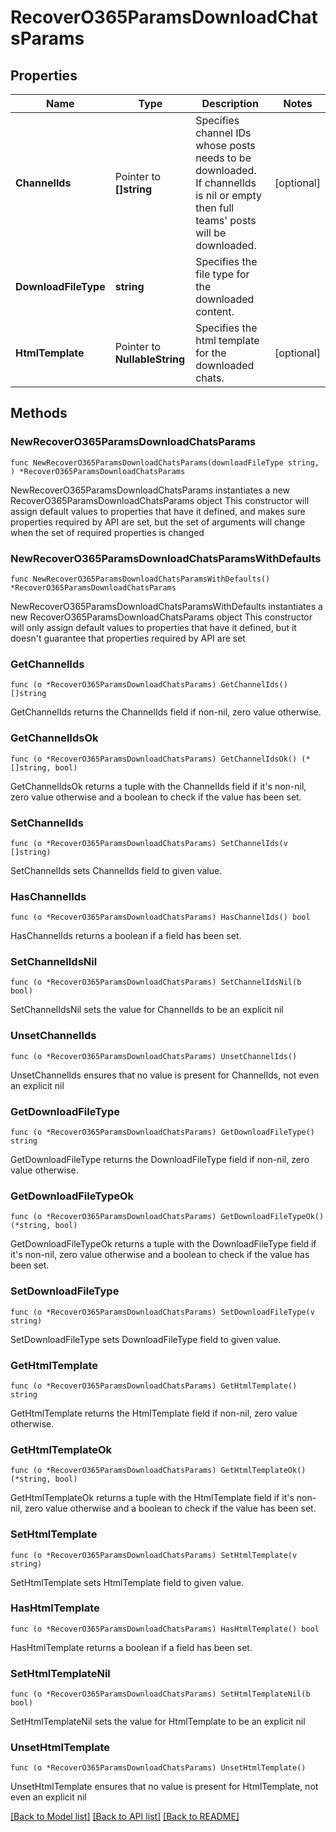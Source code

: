 # RecoverO365ParamsDownloadChatsParams

## Properties

Name | Type | Description | Notes
------------ | ------------- | ------------- | -------------
**ChannelIds** | Pointer to **[]string** | Specifies channel IDs whose posts needs to be downloaded. If channelIds is nil or empty then full teams&#39; posts will be downloaded. | [optional] 
**DownloadFileType** | **string** | Specifies the file type for the downloaded content. | 
**HtmlTemplate** | Pointer to **NullableString** | Specifies the html template for the downloaded chats. | [optional] 

## Methods

### NewRecoverO365ParamsDownloadChatsParams

`func NewRecoverO365ParamsDownloadChatsParams(downloadFileType string, ) *RecoverO365ParamsDownloadChatsParams`

NewRecoverO365ParamsDownloadChatsParams instantiates a new RecoverO365ParamsDownloadChatsParams object
This constructor will assign default values to properties that have it defined,
and makes sure properties required by API are set, but the set of arguments
will change when the set of required properties is changed

### NewRecoverO365ParamsDownloadChatsParamsWithDefaults

`func NewRecoverO365ParamsDownloadChatsParamsWithDefaults() *RecoverO365ParamsDownloadChatsParams`

NewRecoverO365ParamsDownloadChatsParamsWithDefaults instantiates a new RecoverO365ParamsDownloadChatsParams object
This constructor will only assign default values to properties that have it defined,
but it doesn't guarantee that properties required by API are set

### GetChannelIds

`func (o *RecoverO365ParamsDownloadChatsParams) GetChannelIds() []string`

GetChannelIds returns the ChannelIds field if non-nil, zero value otherwise.

### GetChannelIdsOk

`func (o *RecoverO365ParamsDownloadChatsParams) GetChannelIdsOk() (*[]string, bool)`

GetChannelIdsOk returns a tuple with the ChannelIds field if it's non-nil, zero value otherwise
and a boolean to check if the value has been set.

### SetChannelIds

`func (o *RecoverO365ParamsDownloadChatsParams) SetChannelIds(v []string)`

SetChannelIds sets ChannelIds field to given value.

### HasChannelIds

`func (o *RecoverO365ParamsDownloadChatsParams) HasChannelIds() bool`

HasChannelIds returns a boolean if a field has been set.

### SetChannelIdsNil

`func (o *RecoverO365ParamsDownloadChatsParams) SetChannelIdsNil(b bool)`

 SetChannelIdsNil sets the value for ChannelIds to be an explicit nil

### UnsetChannelIds
`func (o *RecoverO365ParamsDownloadChatsParams) UnsetChannelIds()`

UnsetChannelIds ensures that no value is present for ChannelIds, not even an explicit nil
### GetDownloadFileType

`func (o *RecoverO365ParamsDownloadChatsParams) GetDownloadFileType() string`

GetDownloadFileType returns the DownloadFileType field if non-nil, zero value otherwise.

### GetDownloadFileTypeOk

`func (o *RecoverO365ParamsDownloadChatsParams) GetDownloadFileTypeOk() (*string, bool)`

GetDownloadFileTypeOk returns a tuple with the DownloadFileType field if it's non-nil, zero value otherwise
and a boolean to check if the value has been set.

### SetDownloadFileType

`func (o *RecoverO365ParamsDownloadChatsParams) SetDownloadFileType(v string)`

SetDownloadFileType sets DownloadFileType field to given value.


### GetHtmlTemplate

`func (o *RecoverO365ParamsDownloadChatsParams) GetHtmlTemplate() string`

GetHtmlTemplate returns the HtmlTemplate field if non-nil, zero value otherwise.

### GetHtmlTemplateOk

`func (o *RecoverO365ParamsDownloadChatsParams) GetHtmlTemplateOk() (*string, bool)`

GetHtmlTemplateOk returns a tuple with the HtmlTemplate field if it's non-nil, zero value otherwise
and a boolean to check if the value has been set.

### SetHtmlTemplate

`func (o *RecoverO365ParamsDownloadChatsParams) SetHtmlTemplate(v string)`

SetHtmlTemplate sets HtmlTemplate field to given value.

### HasHtmlTemplate

`func (o *RecoverO365ParamsDownloadChatsParams) HasHtmlTemplate() bool`

HasHtmlTemplate returns a boolean if a field has been set.

### SetHtmlTemplateNil

`func (o *RecoverO365ParamsDownloadChatsParams) SetHtmlTemplateNil(b bool)`

 SetHtmlTemplateNil sets the value for HtmlTemplate to be an explicit nil

### UnsetHtmlTemplate
`func (o *RecoverO365ParamsDownloadChatsParams) UnsetHtmlTemplate()`

UnsetHtmlTemplate ensures that no value is present for HtmlTemplate, not even an explicit nil

[[Back to Model list]](../README.md#documentation-for-models) [[Back to API list]](../README.md#documentation-for-api-endpoints) [[Back to README]](../README.md)


